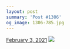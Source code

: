 ```yaml
---
layout: post
summary: 'Post #1306'
og_image: 1306-785.jpg
---
```


<p>
  <time>
    <a href="/1306">February 3, 2021</a>
  </time>
  <a href="/1306">
    <img src="{{ site.assets_url }}/1306-393.jpg" srcset="{{ site.assets_url }}/1306-196.jpg 196w, {{ site.assets_url }}/1306-393.jpg 393w, {{ site.assets_url }}/1306-589.jpg 589w, {{ site.assets_url }}/1306-785.jpg 785w" sizes="(min-width: 700px) 50vw, calc(100vw - 2rem)" />
  </a>
</p>
